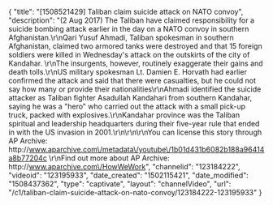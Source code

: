 {
    "title": "[1508521429] Taliban claim suicide attack on NATO convoy",
    "description": "(2 Aug 2017) The Taliban have claimed responsibility for a suicide bombing attack earlier in the day on a NATO convoy in southern Afghanistan.\r\nQari Yusuf Ahmadi, Taliban spokesman in southern Afghanistan, claimed two armored tanks were destroyed and that 15 foreign soldiers were killed in Wednesday's attack on the outskirts of the city of Kandahar. \r\nThe insurgents, however, routinely exaggerate their gains and death tolls.\r\nUS military spokesman Lt. Damien E. Horvath had earlier confirmed the attack and said that there were casualties, but he could not say how many or provide their nationalities\r\nAhmadi identified the suicide attacker as Taliban fighter Asadullah Kandahari from southern Kandahar, saying he was a \"hero\" who carried out the attack with a small pick-up truck, packed with explosives.\r\nKandahar province was the Taliban spiritual and leadership headquarters during their five-year rule that ended in with the US invasion in 2001.\r\n\r\n\r\nYou can license this story through AP Archive: http:\/\/www.aparchive.com\/metadata\/youtube\/1b01d431b6082b188a96414a8b77204c \r\nFind out more about AP Archive: http:\/\/www.aparchive.com\/HowWeWork",
    "channelid": "123184222",
    "videoid": "123195933",
    "date_created": "1502115421",
    "date_modified": "1508437362",
    "type": "captivate",
    "layout": "channelVideo",
    "url": "\/c1\/taliban-claim-suicide-attack-on-nato-convoy\/123184222-123195933"
}